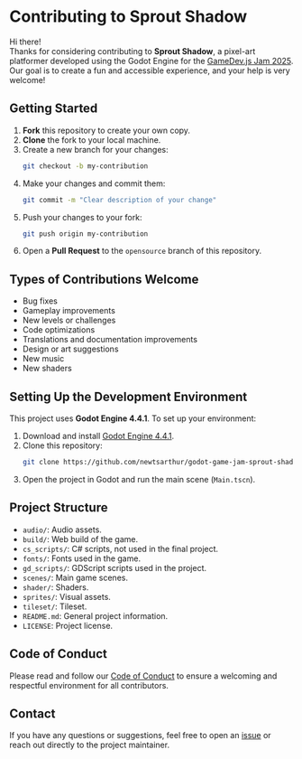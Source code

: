 # Contributing to Sprout Shadow

Hi there!  
Thanks for considering contributing to **Sprout Shadow**, a pixel-art platformer developed using the Godot Engine for the [GameDev.js Jam 2025](https://itch.io/jam/gamedevjs-2025). Our goal is to create a fun and accessible experience, and your help is very welcome!

## Getting Started

1. **Fork** this repository to create your own copy.
2. **Clone** the fork to your local machine.
3. Create a new branch for your changes:
   ```bash
   git checkout -b my-contribution
   ```
4. Make your changes and commit them:
   ```bash
   git commit -m "Clear description of your change"
   ```
5. Push your changes to your fork:
   ```bash
   git push origin my-contribution
   ```
6. Open a **Pull Request** to the `opensource` branch of this repository.

## Types of Contributions Welcome

- Bug fixes
- Gameplay improvements
- New levels or challenges
- Code optimizations
- Translations and documentation improvements
- Design or art suggestions
- New music
- New shaders

## Setting Up the Development Environment

This project uses **Godot Engine 4.4.1**. To set up your environment:

1. Download and install [Godot Engine 4.4.1](https://godotengine.org/download).
2. Clone this repository:
   ```bash
   git clone https://github.com/newtsarthur/godot-game-jam-sprout-shadow.git
   ```
3. Open the project in Godot and run the main scene (`Main.tscn`).

## Project Structure

- `audio/`: Audio assets.
- `build/`: Web build of the game.
- `cs_scripts/`: C# scripts, not used in the final project.
- `fonts/`: Fonts used in the game.
- `gd_scripts/`: GDScript scripts used in the project.
- `scenes/`: Main game scenes.
- `shader/`: Shaders.
- `sprites/`: Visual assets.
- `tileset/`: Tileset.
- `README.md`: General project information.
- `LICENSE`: Project license.

## Code of Conduct

Please read and follow our [Code of Conduct](CODE_OF_CONDUCT.md) to ensure a welcoming and respectful environment for all contributors.

## Contact

If you have any questions or suggestions, feel free to open an [issue](https://github.com/newtsarthur/godot-game-jam-sprout-shadow/issues) or reach out directly to the project maintainer.

